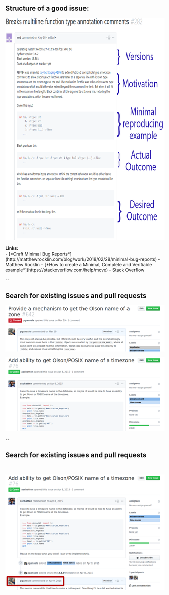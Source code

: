 ## Structure of a good issue:

<img src="images/good-issues/issue-structure.png"
     alt="Breakdown of issue #282 from github.com/ambv/black"
     style="height: 700px"
     id="ghscreenshot"
     />

<div style="text-align:left"><b>Links:</b></div>
- [*Craft Minimal Bug Reports*](http://matthewrocklin.com/blog/work/2018/02/28/minimal-bug-reports) - Matthew Rocklin
- [*How to create a Minimal, Complete and Verifiable example*](https://stackoverflow.com/help/mcve) - Stack Overflow

--

## Search for existing issues and pull requests
<img src="images/good-issues/pg-du-dupe-issue.png"
     alt="pganssle raises an issue on dateutil"
     id="ghscreenshot"
     />

<img src="images/good-issues/as-du-tzname-issue.png"
     alt="The same issue, but raised much earlier by a different person"
     id="ghscreenshot"
     /> <fragment/>

--

## Search for existing issues and pull requests
<br/>

<img src="images/good-issues/as-du-tzname-issue-pg-response.png"
     alt="The full issue, showing that pganssle responded on that issue!"
     id="ghscreenshot" />
